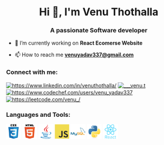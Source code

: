 <Script>
  @media (prefers-color-scheme: dark) {
    .icon-container {
      background-color: white !important;
    }
  }
</Script>

<h1 align="center">Hi 👋, I'm Venu Thothalla</h1>
<h3 align="center">A passionate Software developer</h3>

- 🔭 I’m currently working on **React Ecomerse Website**

- 📫 How to reach me **venuyadav337@gmail.com**

<h3 align="left">Connect with me:</h3>
<p align="left">
<a href="https://linkedin.com/in/https://www.linkedin.com/in/venuthothalla/" target="blank" class="icon-container"><img align="center" src="https://raw.githubusercontent.com/rahuldkjain/github-profile-readme-generator/master/src/images/icons/Social/linked-in-alt.svg" alt="https://www.linkedin.com/in/venuthothalla/" height="30" width="40" /></a>
<a href="https://instagram.com/___venu.t" target="blank" class="icon-container"><img align="center" src="https://raw.githubusercontent.com/rahuldkjain/github-profile-readme-generator/master/src/images/icons/Social/instagram.svg" alt="___venu.t" height="30" width="40" margin="10" /></a>
<a href="https://www.codechef.com/users/https://www.codechef.com/users/venu_yadav337" target="blank" class="icon-container"><img align="center" src="https://cdn.jsdelivr.net/npm/simple-icons@3.1.0/icons/codechef.svg" alt="https://www.codechef.com/users/venu_yadav337" height="30" width="40" /></a>
<a href="https://www.leetcode.com/https://leetcode.com/venu_/" target="blank" class="icon-container"><img align="center" src="https://raw.githubusercontent.com/rahuldkjain/github-profile-readme-generator/master/src/images/icons/Social/leet-code.svg" alt="https://leetcode.com/venu_/" height="30" width="40" /></a>
</p>

<h3 align="left">Languages and Tools:</h3>
<p align="left"> 
<a href="https://www.w3schools.com/css/" target="_blank" rel="noreferrer" class="icon-container"><img src="https://raw.githubusercontent.com/devicons/devicon/master/icons/css3/css3-original-wordmark.svg" alt="css3" width="40" height="40" /></a>
<a href="https://www.w3.org/html/" target="_blank" rel="noreferrer" class="icon-container"><img src="https://raw.githubusercontent.com/devicons/devicon/master/icons/html5/html5-original-wordmark.svg" alt="html5" width="40" height="40" /></a>
<a href="https://www.java.com" target="_blank" rel="noreferrer" class="icon-container"><img src="https://raw.githubusercontent.com/devicons/devicon/master/icons/java/java-original.svg" alt="java" width="40" height="40" /></a>
<a href="https://developer.mozilla.org/en-US/docs/Web/JavaScript" target="_blank" rel="noreferrer" class="icon-container"><img src="https://raw.githubusercontent.com/devicons/devicon/master/icons/javascript/javascript-original.svg" alt="javascript" width="40" height="40" /></a>
<a href="https://www.mysql.com/" target="_blank" rel="noreferrer" class="icon-container"><img src="https://raw.githubusercontent.com/devicons/devicon/master/icons/mysql/mysql-original-wordmark.svg" alt="mysql" width="40" height="40" /></a>
<a href="https://www.python.org" target="_blank" rel="noreferrer" class="icon-container"><img src="https://raw.githubusercontent.com/devicons/devicon/master/icons/python/python-original.svg" alt="python" width="40" height="40" /></a>
<a href="https://reactjs.org/" target="_blank" rel="noreferrer" class="icon-container"><img src="https://raw.githubusercontent.com/devicons/devicon/master/icons/react/react-original-wordmark.svg" alt="react" width="40" height="40" /></a>
</p>
